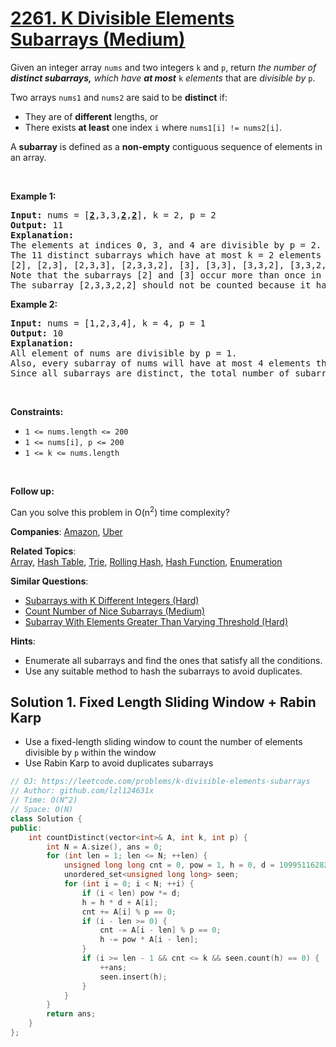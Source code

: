 # [2261. K Divisible Elements Subarrays (Medium)](https://leetcode.com/problems/k-divisible-elements-subarrays)

<p>Given an integer array <code>nums</code> and two integers <code>k</code> and <code>p</code>, return <em>the number of <strong>distinct subarrays,</strong> which have <strong>at most</strong></em> <code>k</code> <em>elements </em>that are <em>divisible by</em> <code>p</code>.</p>

<p>Two arrays <code>nums1</code> and <code>nums2</code> are said to be <strong>distinct</strong> if:</p>

<ul>
	<li>They are of <strong>different</strong> lengths, or</li>
	<li>There exists <strong>at least</strong> one index <code>i</code> where <code>nums1[i] != nums2[i]</code>.</li>
</ul>

<p>A <strong>subarray</strong> is defined as a <strong>non-empty</strong> contiguous sequence of elements in an array.</p>

<p>&nbsp;</p>
<p><strong class="example">Example 1:</strong></p>

<pre>
<strong>Input:</strong> nums = [<u><strong>2</strong></u>,3,3,<u><strong>2</strong></u>,<u><strong>2</strong></u>], k = 2, p = 2
<strong>Output:</strong> 11
<strong>Explanation:</strong>
The elements at indices 0, 3, and 4 are divisible by p = 2.
The 11 distinct subarrays which have at most k = 2 elements divisible by 2 are:
[2], [2,3], [2,3,3], [2,3,3,2], [3], [3,3], [3,3,2], [3,3,2,2], [3,2], [3,2,2], and [2,2].
Note that the subarrays [2] and [3] occur more than once in nums, but they should each be counted only once.
The subarray [2,3,3,2,2] should not be counted because it has 3 elements that are divisible by 2.
</pre>

<p><strong class="example">Example 2:</strong></p>

<pre>
<strong>Input:</strong> nums = [1,2,3,4], k = 4, p = 1
<strong>Output:</strong> 10
<strong>Explanation:</strong>
All element of nums are divisible by p = 1.
Also, every subarray of nums will have at most 4 elements that are divisible by 1.
Since all subarrays are distinct, the total number of subarrays satisfying all the constraints is 10.
</pre>

<p>&nbsp;</p>
<p><strong>Constraints:</strong></p>

<ul>
	<li><code>1 &lt;= nums.length &lt;= 200</code></li>
	<li><code>1 &lt;= nums[i], p &lt;= 200</code></li>
	<li><code>1 &lt;= k &lt;= nums.length</code></li>
</ul>

<p>&nbsp;</p>
<p><strong>Follow up:</strong></p>

<p>Can you solve this problem in O(n<sup>2</sup>) time complexity?</p>


**Companies**:
[Amazon](https://leetcode.com/company/amazon), [Uber](https://leetcode.com/company/uber)

**Related Topics**:  
[Array](https://leetcode.com/tag/array), [Hash Table](https://leetcode.com/tag/hash-table), [Trie](https://leetcode.com/tag/trie), [Rolling Hash](https://leetcode.com/tag/rolling-hash), [Hash Function](https://leetcode.com/tag/hash-function), [Enumeration](https://leetcode.com/tag/enumeration)

**Similar Questions**:
* [Subarrays with K Different Integers (Hard)](https://leetcode.com/problems/subarrays-with-k-different-integers)
* [Count Number of Nice Subarrays (Medium)](https://leetcode.com/problems/count-number-of-nice-subarrays)
* [Subarray With Elements Greater Than Varying Threshold (Hard)](https://leetcode.com/problems/subarray-with-elements-greater-than-varying-threshold)

**Hints**:
* Enumerate all subarrays and find the ones that satisfy all the conditions.
* Use any suitable method to hash the subarrays to avoid duplicates.

## Solution 1. Fixed Length Sliding Window + Rabin Karp

* Use a fixed-length sliding window to count the number of elements divisible by `p` within the window
* Use Rabin Karp to avoid duplicates subarrays

```cpp
// OJ: https://leetcode.com/problems/k-divisible-elements-subarrays
// Author: github.com/lzl124631x
// Time: O(N^2)
// Space: O(N)
class Solution {
public:
    int countDistinct(vector<int>& A, int k, int p) {
        int N = A.size(), ans = 0;
        for (int len = 1; len <= N; ++len) {
            unsigned long long cnt = 0, pow = 1, h = 0, d = 1099511628211;
            unordered_set<unsigned long long> seen;
            for (int i = 0; i < N; ++i) {
                if (i < len) pow *= d;
                h = h * d + A[i];
                cnt += A[i] % p == 0;
                if (i - len >= 0) {
                    cnt -= A[i - len] % p == 0;
                    h -= pow * A[i - len];
                }
                if (i >= len - 1 && cnt <= k && seen.count(h) == 0) {
                    ++ans;
                    seen.insert(h);
                }
            }
        }
        return ans;
    }
};
```